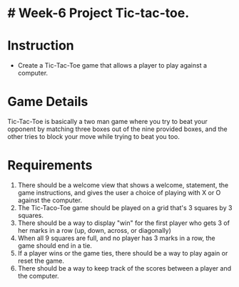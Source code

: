 
 # # Week-6 Project Tic-tac-toe.

#   Instruction

* Create a Tic-Tac-Toe game that allows a player to play against a computer.

#   Game Details
Tic-Tac-Toe is basically a two man game where you try to beat your opponent by matching three boxes out of the nine provided boxes, and the other tries to block your move while trying to beat you too.

#   Requirements

1. There should be a welcome view that shows a welcome, statement, the game instructions, and gives the user a choice of playing with X or O against the computer.
2. The Tic-Taco-Toe game should be played on a grid that's 3 squares by 3 squares.
3. There should be a way to display "win" for the first player who gets 3 of her marks in a row (up, down, across, or diagonally)
4. When all 9 squares are full, and no player has 3 marks in a row, the game should end in a tie.
5. If a player wins or the game ties, there should be a way to play again or reset the game.
6. There should be a way to keep track of the scores between a player and the computer.


<script> 
// Javascript program to check whether a given 
// tic tac toe board is valid or not 

// This matrix is used to find indexes 
// to check all possible winning triplets 
// in board[0..8] 

// Returns true if character 'c' wins. 
// c can be either 'X' or 'O' 
function isCWin(board, c) 
{ 
	let win = new Array(
                new Array(0, 1, 2), // Check first row. 
				new Array(3, 4, 5), // Check second Row 
				new Array(6, 7, 8), // Check third Row 
				new Array(0, 3, 6), // Check first column 
				new Array(1, 4, 7), // Check second Column 
				new Array(2, 5, 8), // Check third Column 
				new Array(0, 4, 8), // Check first Diagonal 
				new Array(2, 4, 6)
            ); // Check second Diagonal 
				
	// Check all possible winning combinations 
	for (let i = 0; i < 8; i++) 
		if (board[win[i][0]] == c && 
			board[win[i][1]] == c && 
			board[win[i][2]] == c ) 
			return true; 
	return false; 
} 

// Returns true if given board is 
// valid, else returns false 
function isValid(board) 
{ 
	// Count number of 'X' and 'O' 
	// in the given board 
	let xCount = 0; 
	let oCount = 0; 
	for (let i = 0; i < 9; i++) 
	{ 
		if (board[i] == 'X') xCount++; 
		if (board[i] == 'O') oCount++; 
	} 

	// Board can be valid only if either 
	// xCount and oCount is same or count 
	// is one more than oCount 
	if (xCount == oCount || xCount == oCount + 1) 
	{ 
		// Check if 'O' is winner 
		if (isCWin(board, 'O')) 
		{ 
			// Check if 'X' is also winner, 
			// then return false 
			if (isCWin(board, 'X')) 
				return false; 

			// Else return true xCount and 
			// yCount are same 
			return (xCount == oCount); 
		} 

		// If 'X' wins, then count of X 
		// must be greater 
		if (isCWin(board, 'X') && 
				xCount != oCount + 1) 
		return false; 

		// If 'O' is not winner, then 
		// return true 
		return true; 
	} 
	return false; 
} 

// Driver Code 
let board = new Array('X', 'X', 'O','O', 
			'O', 'X','X', 'O', 'X'); 
if(isValid(board)) 
	document.write("Given board is valid"); 
else
	document.write("Given board is not valid"); 
	
// This code is contributed 
// by Saurabh Jaiswal 
</script>
